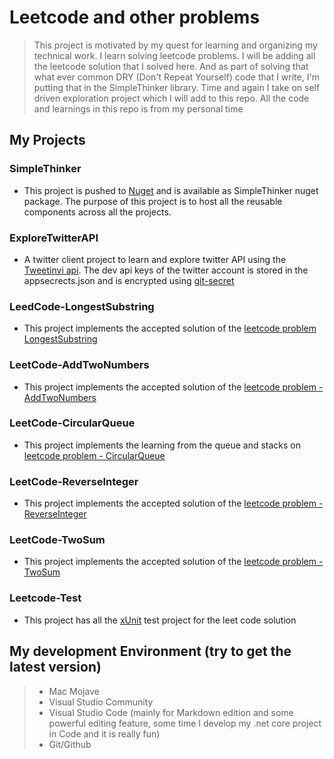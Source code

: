 # Leetcode and other problems
> This project is motivated by my quest for learning and organizing my technical work. I learn solving leetcode problems. I will be adding all the leetcode solution that I solved here. And as part of solving that what ever common DRY (Don't Repeat Yourself) code that I write, I'm putting that in the SimpleThinker library. Time and again I take on self driven exploration project which I will add to this repo. All the code and learnings in this repo is from my personal time

## **My Projects**
### SimpleThinker
* This project is pushed to [Nuget](https://nuget.org) and is available as SimpleThinker nuget package. The purpose of this project is to host all the reusable components across all the projects.

### ExploreTwitterAPI
* A twitter client project to learn and explore twitter API using the [Tweetinvi api](https://www.nuget.org/packages/TweetinviAPI/). The dev api keys of the twitter account is stored in the appsecrects.json and is encrypted using [git-secret](https://git-secret.io)

### LeedCode-LongestSubstring
* This project implements the accepted solution of the [leetcode problem LongestSubstring](https://leetcode.com/problems/longest-substring-without-repeating-characters/)

### LeetCode-AddTwoNumbers
* This project implements the accepted solution of the [leetcode problem - AddTwoNumbers](https://leetcode.com/problems/add-two-numbers/)

### LeetCode-CircularQueue
* This project implements the learning from the queue and stacks on [leetcode problem - CircularQueue](https://leetcode.com/explore/featured/card/queue-stack/228/first-in-first-out-data-structure/1337/)

### LeetCode-ReverseInteger
* This project implements the accepted solution of the [leetcode problem - ReverseInteger](hhttps://leetcode.com/problems/reverse-integer/)

### LeetCode-TwoSum
* This project implements the accepted solution of the [leetcode problem - TwoSum](https://leetcode.com/problems/two-sum/)

### Leetcode-Test
* This project has all the [xUnit](https://xunit.github.io/docs/getting-started/netcore/cmdline) test project for the leet code solution

## My development Environment (try to get the latest version)
> * Mac Mojave 
> * Visual Studio Community
> * Visual Studio Code (mainly for Markdown edition and some powerful editing feature, some time I develop my .net core project in Code and it is really fun)
> * Git/Github

